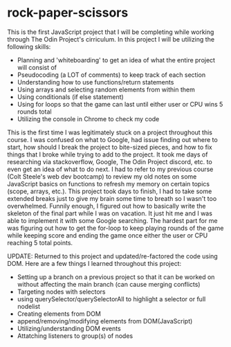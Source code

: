 # rock-paper-scissors

This is the first JavaScript project that I will be completing while working through The Odin Project's cirriculum. In this project I will be utilizing the following skills:

- Planning and 'whiteboarding' to get an idea of what the entire project will consist of
- Pseudocoding (a LOT of comments) to keep track of each section
- Understanding how to use functions/return statements
- Using arrays and selecting random elements from within them
- Using conditionals (if else statement)
- Using for loops so that the game can last until either user or CPU wins 5 rounds total
- Utilizing the console in Chrome to check my code

This is the first time I was legitimately stuck on a project throughout this course. I was confused on what to Google, had issue finding out where to start, how should I break the project to bite-sized pieces, and how to fix things that I broke while trying to add to the project. It took me days of researching via stackoverflow, Google, The Odin Project discord, etc. to even get an idea of what to do next. I had to refer to my previous course (Colt Steele's web dev bootcamp) to review my old notes on some JavaScript basics on functions to refresh my memory on certain topics (scope, arrays, etc.). This project took days to finish, I had to take some extended breaks just to give my brain some time to breath so I wasn't too overwhelmed. Funnily enough, I figured out how to basically write the skeleton of the final part while I was on vacation. It just hit me and I was able to implement it with some Google searching. The hardest part for me was figuring out how to get the for-loop to keep playing rounds of the game while keeping score and ending the game once either the user or CPU reaching 5 total points. 

UPDATE: Returned to this project and updated/re-factored the code using DOM. Here are a few things I learned throughout this project:

- Setting up a branch on a previous project so that it can be worked on without affecting the main branch (can cause merging conflicts)
- Targeting nodes with selectors
- using querySelector/querySelectorAll to highlight a selector or full nodelist
- Creating elements from DOM
- append/removing/modifying elements from DOM(JavaScript)
- Utilizing/understanding DOM events
- Attatching listeners to group(s) of nodes